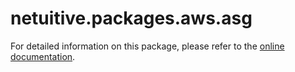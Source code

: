 # netuitive.packages.aws.asg

For detailed information on this package, please refer to the [online documentation](https://help.netuitive.com/Content/Integrations/aws.htm).